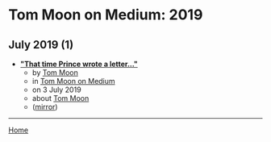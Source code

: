 # Tom Moon on Medium: 2019

## July 2019 (1)

 - [**"That time Prince wrote a letter..."**](https://medium.com/@moonjawn/that-time-prince-wrote-a-letter-d07ebd887896)
    - by [Tom Moon](../../../authors/tom-moon/index.md)
    - in [Tom Moon on Medium](../../../publications/p-t/tom-moon-on-medium/index.md)
    - on 3 July 2019
    - about [Tom Moon](../../../topics/tom-moon/index.md)
    - ([mirror](https://web.archive.org/web/*/https://medium.com/@moonjawn/that-time-prince-wrote-a-letter-d07ebd887896))

----

[Home](../index.md)
